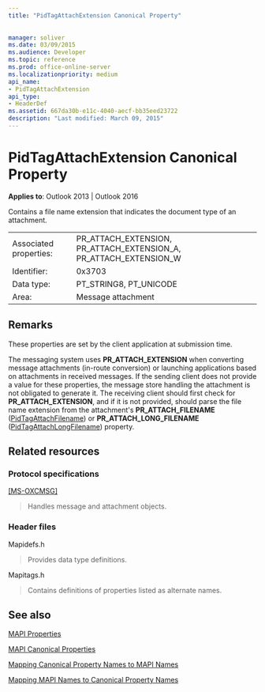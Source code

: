 ```yaml
---
title: "PidTagAttachExtension Canonical Property"
 
 
manager: soliver
ms.date: 03/09/2015
ms.audience: Developer
ms.topic: reference
ms.prod: office-online-server
ms.localizationpriority: medium
api_name:
- PidTagAttachExtension
api_type:
- HeaderDef
ms.assetid: 667da30b-e11c-4040-aecf-bb35eed23722
description: "Last modified: March 09, 2015"
---
```


# PidTagAttachExtension Canonical Property

  
  
**Applies to**: Outlook 2013 | Outlook 2016 
  
Contains a file name extension that indicates the document type of an attachment. 
  
|||
|:-----|:-----|
|Associated properties:  <br/> |PR_ATTACH_EXTENSION, PR_ATTACH_EXTENSION_A, PR_ATTACH_EXTENSION_W  <br/> |
|Identifier:  <br/> |0x3703  <br/> |
|Data type:  <br/> |PT_STRING8, PT_UNICODE  <br/> |
|Area:  <br/> |Message attachment  <br/> |
   
## Remarks

These properties are set by the client application at submission time. 
  
The messaging system uses **PR_ATTACH_EXTENSION** when converting message attachments (in-route conversion) or launching applications based on attachments in received messages. If the sending client does not provide a value for these properties, the message store handling the attachment is not obligated to generate it. The receiving client should first check for **PR_ATTACH_EXTENSION**, and if it is not provided, should parse the file name extension from the attachment's **PR_ATTACH_FILENAME** ([PidTagAttachFilename](pidtagattachfilename-canonical-property.md)) or **PR_ATTACH_LONG_FILENAME** ([PidTagAttachLongFilename](pidtagattachlongfilename-canonical-property.md)) property. 
  
## Related resources

### Protocol specifications

[[MS-OXCMSG]](https://msdn.microsoft.com/library/7fd7ec40-deec-4c06-9493-1bc06b349682%28Office.15%29.aspx)
  
> Handles message and attachment objects.
    
### Header files

Mapidefs.h
  
> Provides data type definitions.
    
Mapitags.h
  
> Contains definitions of properties listed as alternate names.
    
## See also



[MAPI Properties](mapi-properties.md)
  
[MAPI Canonical Properties](mapi-canonical-properties.md)
  
[Mapping Canonical Property Names to MAPI Names](mapping-canonical-property-names-to-mapi-names.md)
  
[Mapping MAPI Names to Canonical Property Names](mapping-mapi-names-to-canonical-property-names.md)

